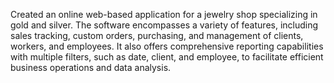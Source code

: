Created an online web-based application for a jewelry shop specializing in gold and silver. The software encompasses a variety of features, including sales tracking, custom orders, purchasing, and management of clients, workers, and employees. It also offers comprehensive reporting capabilities with multiple filters, such as date, client, and employee, to facilitate efficient business operations and data analysis.
